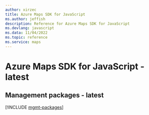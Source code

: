 ```yaml
---
author: xirzec
title: Azure Maps SDK for JavaScript
ms.author: jeffish
description: Reference for Azure Maps SDK for JavaScript
ms.devlang: javascript
ms.data: 11/04/2022
ms.topic: reference
ms.service: maps
---
```

# Azure Maps SDK for JavaScript - latest

## Management packages - latest
[!INCLUDE [mgmt-packages](maps-mgmt-index.md)]
